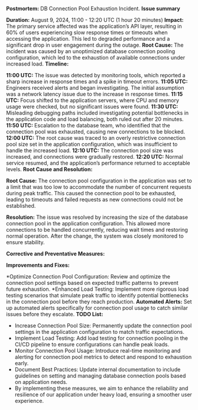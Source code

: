 **Postmortem:** DB Connection Pool Exhaustion Incident.
**Issue summary**

**Duration:** August 9, 2024, 11:00 - 12:20 UTC (1 hour 20 minutes)
**Impact:** The primary service affected was the application’s API layer, resulting in 60% of users experiencing slow response times or timeouts when accessing the application. This led to degraded performance and a significant drop in user engagement during the outage.
**Root Cause:** The incident was caused by an unoptimized database connection pooling configuration, which led to the exhaustion of available connections under increased load.
**Timeline:**

**11:00 UTC:** The issue was detected by monitoring tools, which reported a sharp increase in response times and a spike in timeout errors.
**11:05 UTC:** Engineers received alerts and began investigating. The initial assumption was a network latency issue due to the increase in response times.
**11:15 UTC:** Focus shifted to the application servers, where CPU and memory usage were checked, but no significant issues were found.
**11:30 UTC:** Misleading debugging paths included investigating potential bottlenecks in the application code and load balancing, both ruled out after 20 minutes.
**11:50 UTC:** Escalation to the database team, who identified that the connection pool was exhausted, causing new connections to be blocked.
**12:00 UTC:** The root cause was traced to an overly restrictive connection pool size set in the application configuration, which was insufficient to handle the increased load.
**12:10 UTC:** The connection pool size was increased, and connections were gradually restored.
**12:20 UTC:** Normal service resumed, and the application’s performance returned to acceptable levels.
**Root Cause and Resolution:**

**Root Cause:** The connection pool configuration in the application was set to a limit that was too low to accommodate the number of concurrent requests during peak traffic. This caused the connection pool to be exhausted, leading to timeouts and failed requests as new connections could not be established.

**Resolution:** The issue was resolved by increasing the size of the database connection pool in the application configuration. This allowed more connections to be handled concurrently, reducing wait times and restoring normal operation. After the change, the system was closely monitored to ensure stability.

**Corrective and Preventative Measures:**

**Improvements and Fixes:**

  *Optimize Connection Pool Configuration: Review and optimize the connection pool settings based on expected traffic patterns to prevent future exhaustion.
  *Enhanced Load Testing: Implement more rigorous load testing scenarios that simulate peak traffic to identify potential bottlenecks in the connection pool before they reach production.
**Automated Alerts:** Set up automated alerts specifically for connection pool usage to catch similar issues before they escalate.
**TODO List:**

  - Increase Connection Pool Size: Permanently update the connection pool settings in the application configuration to match traffic expectations.
  - Implement Load Testing: Add load testing for connection pooling in the CI/CD pipeline to ensure configurations can handle peak loads.
  - Monitor Connection Pool Usage: Introduce real-time monitoring and alerting for connection pool metrics to detect and respond to exhaustion early.
  - Document Best Practices: Update internal documentation to include guidelines on setting and managing database connection pools based on application needs.
  - By implementing these measures, we aim to enhance the reliability and resilience of our application under heavy load, ensuring a smoother user experience.






